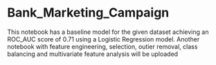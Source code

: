 # Bank_Marketing_Campaign
This notebook has a baseline model for the given dataset achieving an ROC_AUC score of 0.71 using a Logistic Regression model.
Another notebook with feature engineering, selection, outier removal, class balancing and multivariate feature analysis will be uploaded
